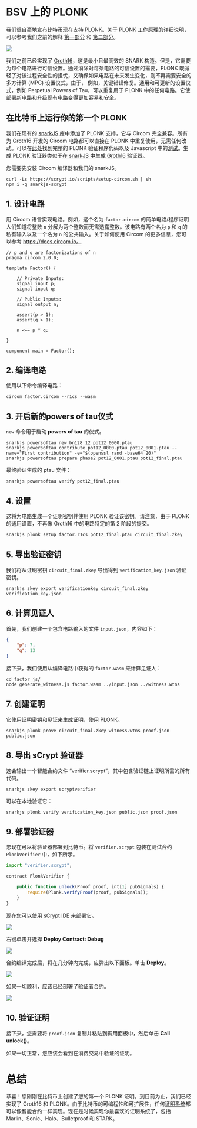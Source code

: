 # BSV 上的 PLONK

我们很自豪地宣布比特币现在支持 PLONK。关于 PLONK 工作原理的详细说明，可以参考我们之前的解释 [第一部分](https://blog.csdn.net/freedomhero/article/details/127675853) 和 [第二部分](https://blog.csdn.net/freedomhero/article/details/127813993)。

![](./1.png)

我们之前已经实现了 [Groth16](https://blog.csdn.net/freedomhero/article/details/127814104)，这是最小且最高效的 SNARK 构造。但是，它需要为每个电路进行可信设置。通过消除对每条电路的可信设置的需要，PLONK 既减轻了对该过程安全性的担忧，又确保如果电路在未来发生变化，则不再需要安全的多方计算 (MPC) 设置仪式，由于， 例如，关键错误修复。通用和可更新的设置仪式，例如 Perpetual Powers of Tau，可以重复用于 PLONK 中的任何电路。它使部署新电路和升级现有电路变得更加容易和安全。

## 在比特币上运行你的第一个 PLONK

我们在现有的 [snarkJS](https://github.com/sCrypt-Inc/snarkjs) 库中添加了 PLONK 支持，它与 Circom 完全兼容。所有为 Groth16 开发的 Circom 电路都可以直接在 PLONK 中重复使用，无需任何改动。可以在[此处](https://github.com/sCrypt-Inc/boilerplate/blob/master/contracts/plonk.scrypt)找到完整的 PLONK 验证程序代码以及 Javascript 中的[测试](https://github.com/sCrypt-Inc/boilerplate/blob/master/tests/js/plonk.scrypttest.js)。生成 PLONK 验证器类似于[在 snarkJS 中生成 Groth16 验证器](https://learn.scrypt.io/zh/courses/Build-a-zkSNARK-based-Battleship-Game-on-Bitcoin-630b1fe6c26857959e13e160/lessons/3/chapters/1)。


您需要先安装 Circom 编译器和我们的 snarkJS。

```
curl -Ls https://scrypt.io/scripts/setup-circom.sh | sh
npm i -g snarkjs-scrypt
```

## 1. 设计电路

用 Circom 语言实现电路。例如，这个名为 `factor.circom` 的简单电路/程序证明人们知道将整数 `n` 分解为两个整数而无需透露整数。该电路有两个名为 `p` 和 `q` 的私有输入以及一个名为 `n` 的公共输入。关于如何使用 Circom 的更多信息，您可以参考 https://docs.circom.io。

```
// p and q are factorizations of n
pragma circom 2.0.0;

template Factor() {

    // Private Inputs:
    signal input p;
    signal input q;

    // Public Inputs:
    signal output n;

    assert(p > 1);
    assert(q > 1);

    n <== p * q;

}

component main = Factor();
```
## 2. 编译电路

使用以下命令编译电路：

```
circom factor.circom --r1cs --wasm
```

## 3. 开启新的**powers of tau**仪式


`new` 命令用于启动 **powers of tau** 的仪式。


```
snarkjs powersoftau new bn128 12 pot12_0000.ptau
snarkjs powersoftau contribute pot12_0000.ptau pot12_0001.ptau --name="First contribution" -e="$(openssl rand -base64 20)"
snarkjs powersoftau prepare phase2 pot12_0001.ptau pot12_final.ptau
```

最终验证生成的 ptau 文件：

```
snarkjs powersoftau verify pot12_final.ptau
```

## 4. 设置

这将为电路生成一个证明密钥并使用 PLONK 验证该密钥。请注意，由于 PLONK 的通用设置，不再像 Groth16 中的电路特定的第 2 阶段的提交。

```bash
snarkjs plonk setup factor.r1cs pot12_final.ptau circuit_final.zkey
```

## 5. 导出验证密钥


我们将从证明密钥 `circuit_final.zkey` 导出得到 `verification_key.json` 验证密钥。

```
snarkjs zkey export verificationkey circuit_final.zkey verification_key.json
```

## 6. 计算见证人

首先，我们创建一个包含电路输入的文件 `input.json`，内容如下：

```json
{
    "p": 7,
    "q": 13
}
```

接下来，我们使用从编译电路中获得的 `factor.wasm` 来计算见证人：


```
cd factor_js/
node generate_witness.js factor.wasm ../input.json ../witness.wtns
```

## 7. 创建证明

它使用证明密钥和见证来生成证明，使用 PLONK。

```
snarkjs plonk prove circuit_final.zkey witness.wtns proof.json public.json
```

## 8. 导出 sCrypt 验证器

这会输出一个智能合约文件 “verifier.scrypt”，其中包含验证链上证明所需的所有代码。

```
snarkjs zkey export scryptverifier
```

可以在本地验证它：

```
snarkjs plonk verify verification_key.json public.json proof.json
```

## 9. 部署验证器

您现在可以将验证器部署到比特币。将 `verifier.scrypt` 包装在测试合约 `PlonkVerifier` 中，如下所示。


```js
import "verifier.scrypt";

contract PlonkVerifier {

    public function unlock(Proof proof, int[1] pubSignals) {
        require(Plonk.verifyProof(proof, pubSignals));
    }
}
```

现在您可以使用 [sCrypt IDE](https://scrypt-ide.readthedocs.io/zh_CN/latest/deploy.html) 来部署它。

![](./2.webp)


右键单击并选择 **Deploy Contract: Debug**

![](./3.webp)


合约编译完成后，将在几分钟内完成，应弹出以下面板。单击 **Deploy**。


![](./4.webp)

如果一切顺利，应该已经部署了验证者合约。

![](./5.webp)

## 10. 验证证明

接下来，您需要将 `proof.json` 复制并粘贴到调用面板中，然后单击 **Call unlock()**。

如果一切正常，您应该会看到在消费交易中验证的证明。

# 总结

恭喜！您刚刚在比特币上创建了您的第一个 PLONK 证明。到目前为止，我们已经实现了 Groth16 和 PLONK。由于比特币的可编程性和可扩展性，任何[证明系统](https://github.com/sCrypt-Inc/awesome-zero-knowledge-proofs#proof-systems)都可以像智能合约一样实现。现在是时候实现你最喜欢的证明系统了，包括 Marlin、Sonic、Halo、Bulletproof 和 STARK。